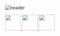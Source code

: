 ![header](https://capsule-render.vercel.app/api?type=waving&height=150&color=timeGradient&text=Hey%20Everyone!%20👋🏼&section=header&reversal=true&textBg=false&fontColor=ffffff&fontAlign=35&animation=twinkling&fontAlignY=50&stroke=111111&strokeWidth=2&rotate=0&fontSize=65&desc=Lets%20Connect%20and%20have%20a%20Chat%20💬%20&descAlign=50&descAlignY=100&descSize=38)

<p align = "left">
<a href="https://www.instagram.com/ks_iitjmu/">
  <img height="50" src="https://upload.wikimedia.org/wikipedia/commons/2/28/Instagram_logo.png"/>
</a>
<a href="https://www.linkedin.com/in/kunal-sharma-iitjammu">
  <img height="50" src="https://upload.wikimedia.org/wikipedia/commons/thumb/8/81/LinkedIn_icon.svg/2048px-LinkedIn_icon.svg.png"/>
</a>
<a href = "https://codeforces.com/profile/kunal.iit.jmu">
  <img height = "50" src = "https://as2.ftcdn.net/v2/jpg/03/28/35/93/1000_F_328359312_UXbTCG600YEBpvImwtU9hzW6ksAz2JtM.jpg"/>
</a>
</p>
